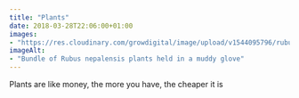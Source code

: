 ```yaml
---
title: "Plants"
date: 2018-03-28T22:06:00+01:00
images: 
- "https://res.cloudinary.com/growdigital/image/upload/v1544095796/rubus-nepalensis-26120292347.jpg"
imageAlt: 
- "Bundle of Rubus nepalensis plants held in a muddy glove"
---
```


Plants are like money, the more you have, the cheaper it is
